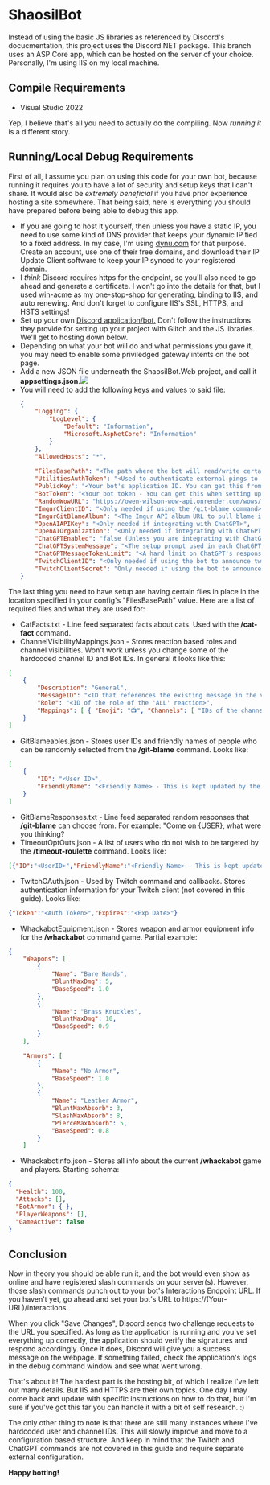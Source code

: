 <h1>ShaosilBot</h1>

Instead of using the basic JS libraries as referenced by Discord's docucmentation, this project uses the Discord.NET package. This branch uses an ASP Core app, which can be hosted on the server of your choice. Personally, I'm using IIS on my local machine.

<h2>Compile Requirements</h2>
<ul>
	<li>Visual Studio 2022</li>
</ul>

Yep, I believe that's all you need to actually do the compiling. Now _running it_ is a different story.

<h2>Running/Local Debug Requirements</h2>

First of all, I assume you plan on using this code for your own bot, because running it requires you to have a lot of security and setup keys that I can't share. It would also be <i>extremely beneficial</i> if you have prior experience hosting a site somewhere. That being said, here is everything you should have prepared before being able to debug this app.

<ul>
	<li>If you are going to host it yourself, then unless you have a static IP, you need to use some kind of DNS provider that keeps your dynamic IP tied to a fixed address. In my case, I'm using <a href="https://www.dynu.com/">dynu.com</a> for that purpose. Create an account, use one of their free domains, and download their IP Update Client software to keep your IP synced to your registered domain.</li>
	<li>I <i>think</i> Discord requires https for the endpoint, so you'll also need to go ahead and generate a certificate. I won't go into the details for that, but I used <a href="https://www.win-acme.com/">win-acme</a> as my one-stop-shop for generating, binding to IIS, and auto renewing. And don't forget to configure IIS's SSL, HTTPS, and HSTS settings!</li>
	<li>Set up your own <a href="https://discord.com/developers/docs/getting-started#creating-an-app">Discord application/bot.</a> Don't follow the instructions they provide for setting up your project with Glitch and the JS libraries. We'll get to hosting down below.</li>
	<li>Depending on what your bot will do and what permissions you gave it, you may need to enable some priviledged gateway intents on the bot page.</li>
	<li>Add a new JSON file underneath the ShaosilBot.Web project, and call it <b>appsettings.json</b>.<img src="https://user-images.githubusercontent.com/12295139/225418523-29958b64-43cd-49fe-87b8-3035f25b070a.png"></img></li>
	<li>You will need to add the following keys and values to said file:</li>
	
```json
{
    "Logging": {
        "LogLevel": {
            "Default": "Information",
            "Microsoft.AspNetCore": "Information"
        }
    },
    "AllowedHosts": "*",
	
    "FilesBasePath": "<The path where the bot will read/write certain files. More on this below. Make sure your IIS user has permissions to the folder>",
    "UtilitiesAuthToken": "<Used to authenticate external pings to the Utilities controller. You can generate your own token for this.>",
    "PublicKey": "<Your bot's application ID. You can get this from your Discord portal>",
    "BotToken": "<Your bot token - You can get this when setting up your bot in the Discord portal>",
    "RandomWowURL": "https://owen-wilson-wow-api.onrender.com/wows/random",
    "ImgurClientID": "<Only needed if using the /git-blame command>",
    "ImgurGitBlameAlbum": "<The Imgur API album URL to pull blame images from. Only needed if using the /git-blame command. My current images are at https://imgur.com/a/1IzijHj>",
    "OpenAIAPIKey": "<Only needed if integrating with ChatGPT>",
    "OpenAIOrganization": "<Only needed if integrating with ChatGPT>",
    "ChatGPTEnabled": "false (Unless you are integrating with ChatGPT)",
    "ChatGPTSystemMessage": "<The setup prompt used in each ChatGPT request - Only needed if integrating with ChatGPT>",
    "ChatGPTMessageTokenLimit": "<A hard limit on ChatGPT's response length - Only needed if integrating with ChatGPT>",
    "TwitchClientID": "<Only needed if using the bot to announce twitch streams>",
    "TwitchClientSecret": "Only needed if using the bot to announce twitch streams>",
}
```
</ul>

The last thing you need to have setup are having certain files in place in the location specified in your config's "FilesBasePath" value. Here are a list of required files and what they are used for:

<ul>
	<li>CatFacts.txt - Line feed separated facts about cats. Used with the <b>/cat-fact</b> command.</li>
	<li>ChannelVisibilityMappings.json - Stores reaction based roles and channel visibilities. Won't work unless you change some of the hardcoded channel ID and Bot IDs. In general it looks like this:</li>
</ul>

```json
[
    {
        "Description": "General",
        "MessageID": "<ID that references the existing message in the visibilities channel>",
        "Role": "<ID of the role of the 'ALL' reaction>",
        "Mappings": [ { "Emoji": "📺", "Channels": [ "IDs of the channel this reaction will unlock" ] } ]
    }
]
```
<ul>
    <li>GitBlameables.json - Stores user IDs and friendly names of people who can be randomly selected from the <b>/git-blame</b> command. Looks like:</li>
</ul>

```json
[
    {
        "ID": "<User ID>",
        "FriendlyName": "<Friendly Name> - This is kept updated by the bot"
    }
]
```

<ul>
	<li>GitBlameResponses.txt - Line feed separated random responses that <b>/git-blame</b> can choose from. For example: "Come on {USER}, what were you thinking?</li>
	<li>TimeoutOptOuts.json - A list of users who do not wish to be targeted by the <b>/timeout-roulette</b> command. Looks like:</li>
</ul>

```json
[{"ID":"<UserID>","FriendlyName":"<Friendly Name> - This is kept updated by the bot"}]
```

<ul>
	<li>TwitchOAuth.json - Used by Twitch command and callbacks. Stores authentication information for your Twitch client (not covered in this guide). Looks like:</li>
</ul>

```json
{"Token":"<Auth Token>","Expires":"<Exp Date>"}
```

<ul>
	<li>WhackabotEquipment.json - Stores weapon and armor equipment info for the <b>/whackabot</b> command game. Partial example:</li>
</ul>

```json
{
    "Weapons": [
        {
            "Name": "Bare Hands",
            "BluntMaxDmg": 5,
            "BaseSpeed": 1.0
        },
        {
            "Name": "Brass Knuckles",
            "BluntMaxDmg": 10,
            "BaseSpeed": 0.9
        }
    ],

    "Armors": [
        {
            "Name": "No Armor",
            "BaseSpeed": 1.0
        },
        {
            "Name": "Leather Armor",
            "BluntMaxAbsorb": 3,
            "SlashMaxAbsorb": 8,
            "PierceMaxAbsorb": 5,
            "BaseSpeed": 0.8
        }
    ]
```

<ul>
	<li>WhackabotInfo.json - Stores all info about the current <b>/whackabot</b> game and players. Starting schema:</li>
</ul>

```json
{
  "Health": 100,
  "Attacks": [],
  "BotArmor": { },
  "PlayerWeapons": [],
  "GameActive": false
}
```

<h2>Conclusion</h2>

Now in theory you should be able run it, and the bot would even show as online and have registered slash commands on your server(s). However, those slash commands punch out to your bot's Interactions Endpoint URL. If you haven't yet, go ahead and set your bot's URL to https://(Your-URL)/interactions.

When you click "Save Changes", Discord sends two challenge requests to the URL you specified. As long as the application is running and you've set everything up correctly, the application should verify the signatures and respond accordingly. Once it does, Discord will give you a success message on the webpage. If something failed, check the application's logs in the debug command window and see what went wrong.

That's about it! The hardest part is the hosting bit, of which I realize I've left out many details. But IIS and HTTPS are their own topics. One day I may come back and update with specific instructions on how to do that, but I'm sure if you've got this far you can handle it with a bit of self research. :)

The only other thing to note is that there are still many instances where I've hardcoded user and channel IDs. This will slowly improve and move to a configuration based structure. And keep in mind that the Twitch and ChatGPT commands are not covered in this guide and require separate external configuration.

<b>Happy botting!</b>
